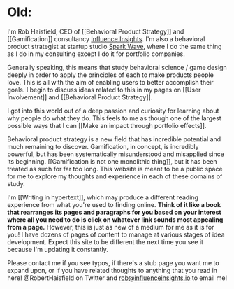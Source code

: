 # Old:

I'm Rob Haisfield, CEO of [[Behavioral Product Strategy]] and [[Gamification]] consultancy [Influence Insights](https://www.influenceinsights.io/). I'm also a behavioral product strategist at startup studio [Spark Wave](https://www.sparkwave.tech/), where I do the same thing as I do in my consulting except I do it for portfolio companies.

Generally speaking, this means that study behavioral science / game design deeply in order to apply the principles of each to make products people love. This is all with the aim of enabling users to better accomplish their goals. I begin to discuss ideas related to this in my pages on [[User Involvement]] and [[Behavioral Product Strategy]].

I got into this world out of a deep passion and curiosity for learning about why people do what they do. This feels to me as though one of the largest possible ways that I can [[Make an impact through portfolio effects]]. 

Behavioral product strategy is a new field that has incredible potential and much remaining to discover. Gamification, in concept, is incredibly powerful, but has been systematically misunderstood and misapplied since its beginning. [[Gamification is not one monolithic thing]], but it has been treated as such for far too long. This website is meant to be a public space for me to explore my thoughts and experience in each of these domains of study.

I'm [[Writing in hypertext]], which may produce a different reading experience from what you're used to finding online. **Think of it like a book that rearranges its pages and paragraphs for you based on your interest where all you need to do is click on whatever link sounds most appealing from a page.** However, this is just as new of a medium for me as it is for you! I have dozens of pages of content to manage at various stages of idea development. Expect this site to be different the next time you see it because I'm updating it constantly. 

Please contact me if you see typos, if there's a stub page you want me to expand upon, or if you have related thoughts to anything that you read in here! @RobertHaisfield on Twitter and rob@influenceinsights.io to email me!